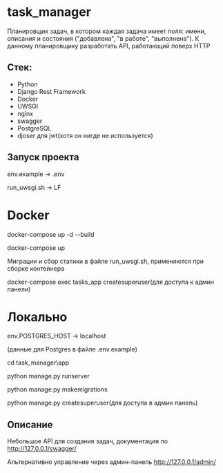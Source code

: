# task_manager
Планировщик задач, в котором каждая задача имеет поля: имени, описания и состояния ("добавлена", "в работе", "выполнена"). К данному планировщику разработать API, работающий поверх HTTP

## Стек:
- Python
- Django Rest Framework
- Docker
- UWSGI
- nginx
- swagger
- PostgreSQL
- djoser для jwt(хотя он нигде не используется)

## Запуск проекта
 
 env.example -> .env

 run_uwsgi.sh -> LF

# Docker

 docker-compose up -d --build

 docker-compose up

 Миграции и сбор статики в файле run_uwsgi.sh, применяются при сборке контейнера
 
 docker-compose exec tasks_app createsuperuser(для доступа к админ панели)

# Локально

 env.POSTGRES_HOST -> localhost

 (данные для Postgres в файле .env.example)

 cd task_manager\app

 python manage.py runserver

 python manage.py makemigrations

 python manage.py createsuperuser(для доступа в админ панель)


## Описание

Небольшое API для создания задач, документация по http://127.0.0.1/swagger/

Альтернативно управление через админ-панель http://127.0.0.1/admin/